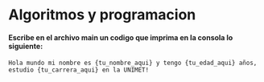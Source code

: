 # Algoritmos y programacion 
#### Escribe en el archivo main un codigo que imprima en la consola lo siguiente:
```Hola mundo mi nombre es {tu_nombre_aqui} y tengo {tu_edad_aqui} años, estudio {tu_carrera_aqui} en la UNIMET!```
